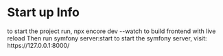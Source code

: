 <h1> Start up Info</h1>
<p>to start the project run, npx encore dev --watch to build frontend with live reload
Then run symfony server:start to start the symfony server, visit: https://127.0.0.1:8000/</p>
